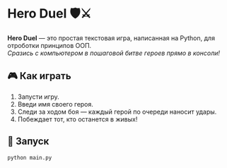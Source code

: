 # Hero Duel 🛡️⚔️

**Hero Duel** — это простая текстовая игра, написанная на Python, для отроботки принципов ООП. <br> *Сразись с компьютером в пошаговой битве героев прямо в консоли!*

## 🎮 Как играть

1. Запусти игру.
2. Введи имя своего героя.
3. Следи за ходом боя — каждый герой по очереди наносит удары.
4. Побеждает тот, кто останется в живых!

## 🚀 Запуск

```bash
python main.py
